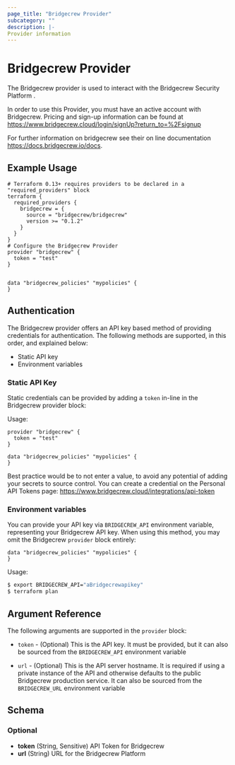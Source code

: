 ```yaml
---
page_title: "Bridgecrew Provider"
subcategory: ""
description: |-
Provider information
---
```


# Bridgecrew Provider

The Bridgecrew provider is used to interact with the Bridgecrew Security Platform
.

In order to use this Provider, you must have an active account with Bridgecrew.
Pricing and sign-up information can be found at <https://www.bridgecrew.cloud/login/signUp?return_to=%2Fsignup>

For further information on bridgecrew see their on line documentation <https://docs.bridgecrew.io/docs>.
## Example Usage

```hcl
# Terraform 0.13+ requires providers to be declared in a "required_providers" block
terraform {
  required_providers {
    bridgecrew = {
      source = "bridgecrew/bridgecrew"
      version >= "0.1.2"
    }
  }
}
# Configure the Bridgecrew Provider
provider "bridgecrew" {
  token = "test"
}


data "bridgecrew_policies" "mypolicies" {
}
```

## Authentication

The Bridgecrew provider offers an API key based method of providing credentials for
authentication. The following methods are supported, in this order, and
explained below:

- Static API key
- Environment variables

### Static API Key

Static credentials can be provided by adding a `token` in-line in the
Bridgecrew provider block:

Usage:

```hcl
provider "bridgecrew" {
  token = "test"
}

data "bridgecrew_policies" "mypolicies" {
}
```

Best practice would be to not enter a value, to avoid any potential of adding your secrets to source control.
You can create a credential on the Personal API Tokens page: https://www.bridgecrew.cloud/integrations/api-token

### Environment variables

You can provide your API key via `BRIDGECREW_API` environment variable,
representing your Bridgecrew API key. When using this method, you may omit the
Bridgecrew `provider` block entirely:

```hcl
data "bridgecrew_policies" "mypolicies" {
}
```

Usage:

```bash
$ export BRIDGECREW_API="aBridgecrewapikey"
$ terraform plan
```

## Argument Reference

The following arguments are supported in the `provider` block:

* `token` - (Optional) This is the API key. It must be provided, but
  it can also be sourced from the `BRIDGECREW_API` environment variable

* `url` - (Optional) This is the API server hostname. It is required
  if using a private instance of the API and otherwise defaults to the
  public Bridgecrew production service. It can also be sourced from the
  `BRIDGECREW_URL` environment variable

<!-- schema generated by tfplugindocs -->
## Schema

### Optional

- **token** (String, Sensitive) API Token for Bridgecrew
- **url** (String) URL for the Bridgecrew Platform
